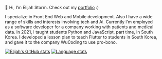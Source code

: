 👋 Hi, I’m Elijah Storm. Check out my [portfolio](https://elijahstorm.github.io/) :)

I specialize in Front End Web and Mobile development. Also I have a wide range of skills and interests involving tech and Ai. Currently I'm employed as a software developer for a company working with patients and medical data. In 2021, I taught students Python and JavaScript, part time, in South Korea. I developed a lesson plan to teach Flutter to students in South Korea, and gave it to the company WuCoding to use pro-bono.

[![Elijah's GitHub stats](https://github-readme-stats-eight-pearl.vercel.app/api?username=elijahstorm&theme=algolia)](https://github.com/anuraghazra/github-readme-stats)
[![Language stats](https://github-readme-stats-eight-pearl.vercel.app/api/top-langs/?username=elijahstorm&theme=algolia&hide=html,JavaScript,SCSS,CSS,Less&langs_count=3)](https://github.com/anuraghazra/github-readme-stats)
